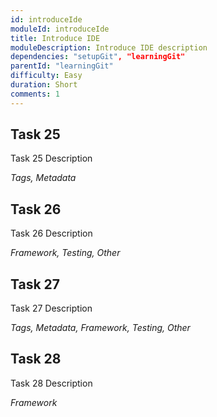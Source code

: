 ```yaml
---
id: introduceIde
moduleId: introduceIde
title: Introduce IDE
moduleDescription: Introduce IDE description
dependencies: "setupGit", "learningGit" 
parentId: "learningGit"
difficulty: Easy
duration: Short
comments: 1
---
```


## Task 25

Task 25 Description

*Tags, Metadata*

## Task 26

Task 26 Description

*Framework, Testing, Other*

## Task 27

Task 27 Description

*Tags, Metadata, Framework, Testing, Other*

## Task 28

Task 28 Description

*Framework*
